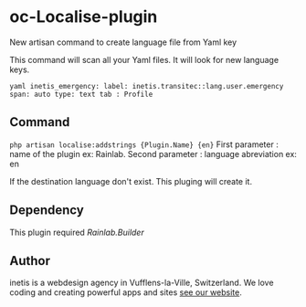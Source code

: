 # oc-Localise-plugin
New artisan command to create language file from Yaml key

This command will scan all your Yaml files. It will look for new language keys. 


`yaml
inetis_emergency:
    label: inetis.transitec::lang.user.emergency
    span: auto
    type: text
    tab : Profile
`

## Command
`
php artisan localise:addstrings {Plugin.Name} {en}
`
First parameter : name of the plugin ex: Rainlab.
Second parameter : language abreviation ex: en

If the destination language don't exist. This pluging will create it.


## Dependency 
This plugin required *Rainlab.Builder*

## Author
inetis is a webdesign agency in Vufflens-la-Ville, Switzerland. We love coding and creating powerful apps and sites  [see our website](https://inetis.ch).

